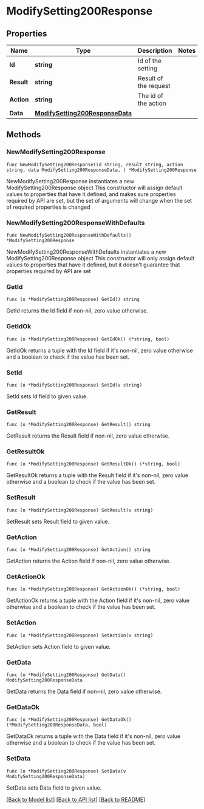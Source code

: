 # ModifySetting200Response

## Properties

Name | Type | Description | Notes
------------ | ------------- | ------------- | -------------
**Id** | **string** | Id of the setting | 
**Result** | **string** | Result of the request | 
**Action** | **string** | The id of the action | 
**Data** | [**ModifySetting200ResponseData**](ModifySetting200ResponseData.md) |  | 

## Methods

### NewModifySetting200Response

`func NewModifySetting200Response(id string, result string, action string, data ModifySetting200ResponseData, ) *ModifySetting200Response`

NewModifySetting200Response instantiates a new ModifySetting200Response object
This constructor will assign default values to properties that have it defined,
and makes sure properties required by API are set, but the set of arguments
will change when the set of required properties is changed

### NewModifySetting200ResponseWithDefaults

`func NewModifySetting200ResponseWithDefaults() *ModifySetting200Response`

NewModifySetting200ResponseWithDefaults instantiates a new ModifySetting200Response object
This constructor will only assign default values to properties that have it defined,
but it doesn't guarantee that properties required by API are set

### GetId

`func (o *ModifySetting200Response) GetId() string`

GetId returns the Id field if non-nil, zero value otherwise.

### GetIdOk

`func (o *ModifySetting200Response) GetIdOk() (*string, bool)`

GetIdOk returns a tuple with the Id field if it's non-nil, zero value otherwise
and a boolean to check if the value has been set.

### SetId

`func (o *ModifySetting200Response) SetId(v string)`

SetId sets Id field to given value.


### GetResult

`func (o *ModifySetting200Response) GetResult() string`

GetResult returns the Result field if non-nil, zero value otherwise.

### GetResultOk

`func (o *ModifySetting200Response) GetResultOk() (*string, bool)`

GetResultOk returns a tuple with the Result field if it's non-nil, zero value otherwise
and a boolean to check if the value has been set.

### SetResult

`func (o *ModifySetting200Response) SetResult(v string)`

SetResult sets Result field to given value.


### GetAction

`func (o *ModifySetting200Response) GetAction() string`

GetAction returns the Action field if non-nil, zero value otherwise.

### GetActionOk

`func (o *ModifySetting200Response) GetActionOk() (*string, bool)`

GetActionOk returns a tuple with the Action field if it's non-nil, zero value otherwise
and a boolean to check if the value has been set.

### SetAction

`func (o *ModifySetting200Response) SetAction(v string)`

SetAction sets Action field to given value.


### GetData

`func (o *ModifySetting200Response) GetData() ModifySetting200ResponseData`

GetData returns the Data field if non-nil, zero value otherwise.

### GetDataOk

`func (o *ModifySetting200Response) GetDataOk() (*ModifySetting200ResponseData, bool)`

GetDataOk returns a tuple with the Data field if it's non-nil, zero value otherwise
and a boolean to check if the value has been set.

### SetData

`func (o *ModifySetting200Response) SetData(v ModifySetting200ResponseData)`

SetData sets Data field to given value.



[[Back to Model list]](../README.md#documentation-for-models) [[Back to API list]](../README.md#documentation-for-api-endpoints) [[Back to README]](../README.md)


